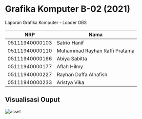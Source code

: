 # Grafika Komputer B-02 (2021)
Laporan Grafika Komputer - Loader OBS 

NRP              | Nama
-----------------|-----------
05111940000103   | Satrio Hanif
05111940000110   | Muhammad Rayhan Raffi Pratama
05111940000166   | Abiya Sabitta
05111940000177   | Aflah Hilmy
05111940000227   | Rayhan Daffa Alhafish
05111940000233   | Aristya Vika 


## Visualisasi Ouput 
![asset]()
